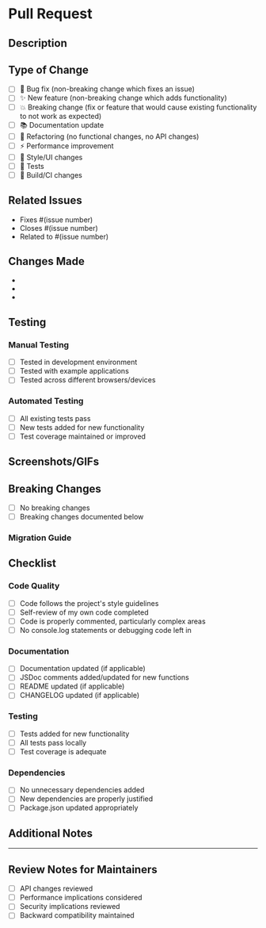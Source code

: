 # Pull Request

## Description
<!-- Provide a brief description of the changes in this PR -->

## Type of Change
<!-- Mark the relevant option with an "x" -->

- [ ] 🐛 Bug fix (non-breaking change which fixes an issue)
- [ ] ✨ New feature (non-breaking change which adds functionality)
- [ ] 💥 Breaking change (fix or feature that would cause existing functionality to not work as expected)
- [ ] 📚 Documentation update
- [ ] 🔧 Refactoring (no functional changes, no API changes)
- [ ] ⚡ Performance improvement
- [ ] 🎨 Style/UI changes
- [ ] 🧪 Tests
- [ ] 🔨 Build/CI changes

## Related Issues
<!-- Link any related issues using keywords like "fixes", "closes", "resolves" -->
- Fixes #(issue number)
- Closes #(issue number)
- Related to #(issue number)

## Changes Made
<!-- List the specific changes made in this PR -->

- 
- 
- 

## Testing
<!-- Describe how you tested your changes -->

### Manual Testing
- [ ] Tested in development environment
- [ ] Tested with example applications
- [ ] Tested across different browsers/devices

### Automated Testing
- [ ] All existing tests pass
- [ ] New tests added for new functionality
- [ ] Test coverage maintained or improved

## Screenshots/GIFs
<!-- If applicable, add screenshots or GIFs to help explain your changes -->

## Breaking Changes
<!-- If this is a breaking change, describe what changes users need to make -->

- [ ] No breaking changes
- [ ] Breaking changes documented below

### Migration Guide
<!-- If there are breaking changes, provide migration instructions -->

## Checklist
<!-- Mark completed items with an "x" -->

### Code Quality
- [ ] Code follows the project's style guidelines
- [ ] Self-review of my own code completed
- [ ] Code is properly commented, particularly complex areas
- [ ] No console.log statements or debugging code left in

### Documentation
- [ ] Documentation updated (if applicable)
- [ ] JSDoc comments added/updated for new functions
- [ ] README updated (if applicable)
- [ ] CHANGELOG updated (if applicable)

### Testing
- [ ] Tests added for new functionality
- [ ] All tests pass locally
- [ ] Test coverage is adequate

### Dependencies
- [ ] No unnecessary dependencies added
- [ ] New dependencies are properly justified
- [ ] Package.json updated appropriately

## Additional Notes
<!-- Add any additional notes, considerations, or context -->

---

<!-- 
By submitting this PR, you agree that your contributions will be licensed under the same license as the project (MIT).
-->

## Review Notes for Maintainers
<!-- Optional section for maintainers -->

- [ ] API changes reviewed
- [ ] Performance implications considered
- [ ] Security implications reviewed
- [ ] Backward compatibility maintained